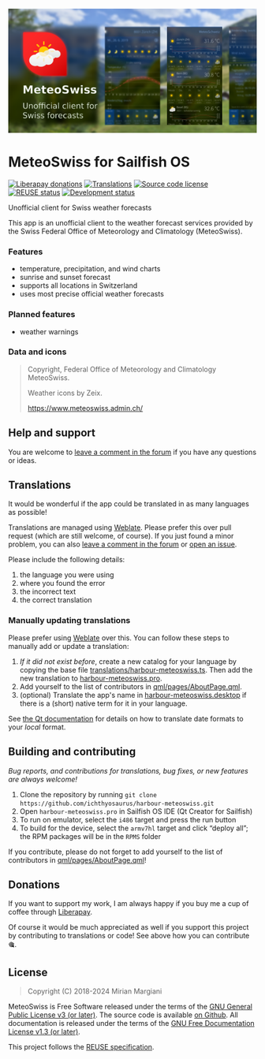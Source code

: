 <!--
SPDX-FileCopyrightText: 2018-2024 Mirian Margiani
SPDX-License-Identifier: GFDL-1.3-or-later
-->

![MeteoSwiss banner](dist/banner-small.png)

# MeteoSwiss for Sailfish OS

[![Liberapay donations](https://img.shields.io/liberapay/receives/ichthyosaurus)](https://liberapay.com/ichthyosaurus)
[![Translations](https://hosted.weblate.org/widgets/harbour-meteoswiss/-/translations/svg-badge.svg)](https://hosted.weblate.org/projects/harbour-meteoswiss/translations/)
[![Source code license](https://img.shields.io/badge/source_code-GPL--3.0--or--later-yellowdarkgreen)](https://github.com/ichthyosaurus/harbour-meteoswiss/tree/main/LICENSES)
[![REUSE status](https://api.reuse.software/badge/github.com/ichthyosaurus/harbour-meteoswiss)](https://api.reuse.software/info/github.com/ichthyosaurus/harbour-meteoswiss)
[![Development status](https://img.shields.io/badge/development-stable-blue)](https://github.com/ichthyosaurus/harbour-meteoswiss)



Unofficial client for Swiss weather forecasts

This app is an unofficial client to the weather forecast services provided by the
Swiss Federal Office of Meteorology and Climatology (MeteoSwiss).

### Features

- temperature, precipitation, and wind charts
- sunrise and sunset forecast
- supports all locations in Switzerland
- uses most precise official weather forecasts

### Planned features

- weather warnings

### Data and icons

> Copyright, Federal Office of Meteorology and Climatology MeteoSwiss.
>
> Weather icons by Zeix.
>
> https://www.meteoswiss.admin.ch/




## Help and support

You are welcome to [leave a comment in the forum](https://forum.sailfishos.org/t/apps-by-ichthyosaurus/15753)
if you have any questions or ideas.


## Translations

It would be wonderful if the app could be translated in as many languages as possible!

Translations are managed using
[Weblate](https://hosted.weblate.org/projects/harbour-meteoswiss/translations).
Please prefer this over pull request (which are still welcome, of course).
If you just found a minor problem, you can also
[leave a comment in the forum](https://forum.sailfishos.org/t/apps-by-ichthyosaurus/15753)
or [open an issue](https://github.com/ichthyosaurus/harbour-meteoswiss/issues/new).

Please include the following details:

1. the language you were using
2. where you found the error
3. the incorrect text
4. the correct translation


### Manually updating translations

Please prefer using
[Weblate](https://hosted.weblate.org/projects/harbour-meteoswiss) over this.
You can follow these steps to manually add or update a translation:

1. *If it did not exist before*, create a new catalog for your language by copying the
   base file [translations/harbour-meteoswiss.ts](translations/harbour-meteoswiss.ts).
   Then add the new translation to [harbour-meteoswiss.pro](harbour-meteoswiss.pro).
2. Add yourself to the list of contributors in [qml/pages/AboutPage.qml](qml/pages/AboutPage.qml).
3. (optional) Translate the app's name in [harbour-meteoswiss.desktop](harbour-meteoswiss.desktop)
   if there is a (short) native term for it in your language.

See [the Qt documentation](https://doc.qt.io/qt-5/qml-qtqml-date.html#details) for
details on how to translate date formats to your *local* format.


## Building and contributing

*Bug reports, and contributions for translations, bug fixes, or new features are always welcome!*

1. Clone the repository by running `git clone https://github.com/ichthyosaurus/harbour-meteoswiss.git`
2. Open `harbour-meteoswiss.pro` in Sailfish OS IDE (Qt Creator for Sailfish)
3. To run on emulator, select the `i486` target and press the run button
4. To build for the device, select the `armv7hl` target and click “deploy all”;
   the RPM packages will be in the `RPMS` folder

If you contribute, please do not forget to add yourself to the list of
contributors in [qml/pages/AboutPage.qml](qml/pages/AboutPage.qml)!




## Donations

If you want to support my work, I am always happy if you buy me a cup of coffee
through [Liberapay](https://liberapay.com/ichthyosaurus).

Of course it would be much appreciated as well if you support this project by
contributing to translations or code! See above how you can contribute 🎕.


## License

> Copyright (C) 2018-2024  Mirian Margiani

MeteoSwiss is Free Software released under the terms of the
[GNU General Public License v3 (or later)](https://spdx.org/licenses/GPL-3.0-or-later.html).
The source code is available [on Github](https://github.com/ichthyosaurus/harbour-meteoswiss).
All documentation is released under the terms of the
[GNU Free Documentation License v1.3 (or later)](https://spdx.org/licenses/GFDL-1.3-or-later.html).

This project follows the [REUSE specification](https://api.reuse.software/info/github.com/ichthyosaurus/harbour-meteoswiss).
